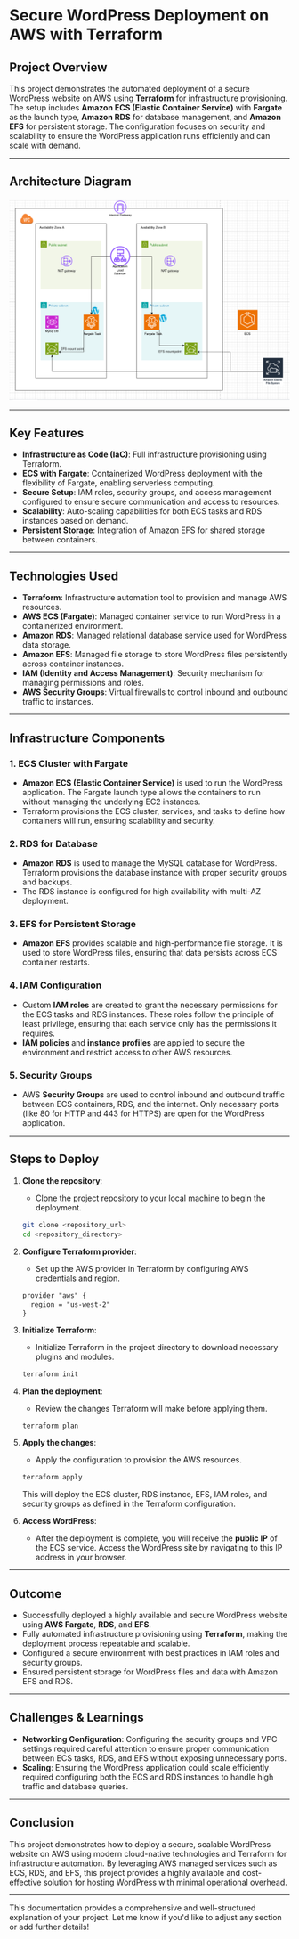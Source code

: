 # **Secure WordPress Deployment on AWS with Terraform**

## **Project Overview**

This project demonstrates the automated deployment of a secure WordPress website on AWS using **Terraform** for infrastructure provisioning. The setup includes **Amazon ECS (Elastic Container Service)** with **Fargate** as the launch type, **Amazon RDS** for database management, and **Amazon EFS** for persistent storage. The configuration focuses on security and scalability to ensure the WordPress application runs efficiently and can scale with demand.

---
## Architecture Diagram

![Architecture Diagram](diagram.png)

---

## **Key Features**

- **Infrastructure as Code (IaC)**: Full infrastructure provisioning using Terraform.
- **ECS with Fargate**: Containerized WordPress deployment with the flexibility of Fargate, enabling serverless computing.
- **Secure Setup**: IAM roles, security groups, and access management configured to ensure secure communication and access to resources.
- **Scalability**: Auto-scaling capabilities for both ECS tasks and RDS instances based on demand.
- **Persistent Storage**: Integration of Amazon EFS for shared storage between containers.

---

## **Technologies Used**

- **Terraform**: Infrastructure automation tool to provision and manage AWS resources.
- **AWS ECS (Fargate)**: Managed container service to run WordPress in a containerized environment.
- **Amazon RDS**: Managed relational database service used for WordPress data storage.
- **Amazon EFS**: Managed file storage to store WordPress files persistently across container instances.
- **IAM (Identity and Access Management)**: Security mechanism for managing permissions and roles.
- **AWS Security Groups**: Virtual firewalls to control inbound and outbound traffic to instances.
  
---

## **Infrastructure Components**

### **1. ECS Cluster with Fargate**
- **Amazon ECS (Elastic Container Service)** is used to run the WordPress application. The Fargate launch type allows the containers to run without managing the underlying EC2 instances.
- Terraform provisions the ECS cluster, services, and tasks to define how containers will run, ensuring scalability and security.
  
### **2. RDS for Database**
- **Amazon RDS** is used to manage the MySQL database for WordPress. Terraform provisions the database instance with proper security groups and backups.
- The RDS instance is configured for high availability with multi-AZ deployment.

### **3. EFS for Persistent Storage**
- **Amazon EFS** provides scalable and high-performance file storage. It is used to store WordPress files, ensuring that data persists across ECS container restarts.

### **4. IAM Configuration**
- Custom **IAM roles** are created to grant the necessary permissions for the ECS tasks and RDS instances. These roles follow the principle of least privilege, ensuring that each service only has the permissions it requires.
- **IAM policies** and **instance profiles** are applied to secure the environment and restrict access to other AWS resources.

### **5. Security Groups**
- AWS **Security Groups** are used to control inbound and outbound traffic between ECS containers, RDS, and the internet. Only necessary ports (like 80 for HTTP and 443 for HTTPS) are open for the WordPress application.

---

## **Steps to Deploy**

1. **Clone the repository**:
   - Clone the project repository to your local machine to begin the deployment.

   ```bash
   git clone <repository_url>
   cd <repository_directory>
   ```

2. **Configure Terraform provider**:
   - Set up the AWS provider in Terraform by configuring AWS credentials and region.
   
   ```hcl
   provider "aws" {
     region = "us-west-2"
   }
   ```

3. **Initialize Terraform**:
   - Initialize Terraform in the project directory to download necessary plugins and modules.

   ```bash
   terraform init
   ```

4. **Plan the deployment**:
   - Review the changes Terraform will make before applying them.

   ```bash
   terraform plan
   ```

5. **Apply the changes**:
   - Apply the configuration to provision the AWS resources.

   ```bash
   terraform apply
   ```

   This will deploy the ECS cluster, RDS instance, EFS, IAM roles, and security groups as defined in the Terraform configuration.

6. **Access WordPress**:
   - After the deployment is complete, you will receive the **public IP** of the ECS service. Access the WordPress site by navigating to this IP address in your browser.

---

## **Outcome**

- Successfully deployed a highly available and secure WordPress website using **AWS Fargate**, **RDS**, and **EFS**.
- Fully automated infrastructure provisioning using **Terraform**, making the deployment process repeatable and scalable.
- Configured a secure environment with best practices in IAM roles and security groups.
- Ensured persistent storage for WordPress files and data with Amazon EFS and RDS.

---

## **Challenges & Learnings**

- **Networking Configuration**: Configuring the security groups and VPC settings required careful attention to ensure proper communication between ECS tasks, RDS, and EFS without exposing unnecessary ports.
- **Scaling**: Ensuring the WordPress application could scale efficiently required configuring both the ECS and RDS instances to handle high traffic and database queries.

---

## **Conclusion**

This project demonstrates how to deploy a secure, scalable WordPress website on AWS using modern cloud-native technologies and Terraform for infrastructure automation. By leveraging AWS managed services such as ECS, RDS, and EFS, this project provides a highly available and cost-effective solution for hosting WordPress with minimal operational overhead.

---

This documentation provides a comprehensive and well-structured explanation of your project. Let me know if you'd like to adjust any section or add further details!
